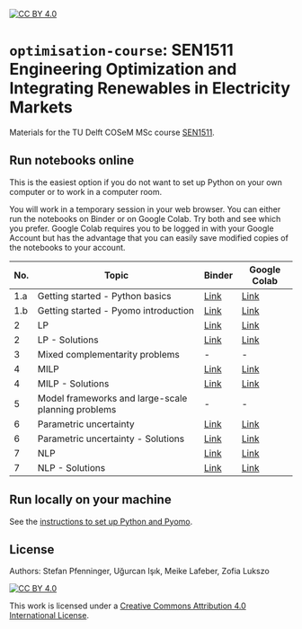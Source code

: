 [cc-by]: http://creativecommons.org/licenses/by/4.0/
[cc-by-image]: https://i.creativecommons.org/l/by/4.0/88x31.png
[cc-by-shield]: https://img.shields.io/badge/License-CC%20BY%204.0-lightgrey.svg
[![CC BY 4.0][cc-by-shield]][cc-by]

# `optimisation-course`: SEN1511 Engineering Optimization and Integrating Renewables in Electricity Markets

Materials for the TU Delft COSeM MSc course [SEN1511](https://studiegids.tudelft.nl/a101_searchCtrl.do?course_code=optimisation-course&surname=&item_value=&onlyElectives=Y&tag_id=&deleteTag_id=&operation=searchOnCode).

## Run notebooks online

This is the easiest option if you do not want to set up Python on your own computer or to work in a computer room.

You will work in a temporary session in your web browser. You can either run the notebooks on Binder or on Google Colab. Try both and see which you prefer. Google Colab requires you to be logged in with your Google Account but has the advantage that you can easily save modified copies of the notebooks to your account.

| No. | Topic | Binder | Google Colab |
|---|---|---|---|
| 1.a | Getting started - Python basics | [Link](https://mybinder.org/v2/gh/sjpfenninger/optimisation-course/HEAD?labpath=1a%20-%20Getting%20started%20-%20Python%20basics.ipynb) | [Link](https://colab.research.google.com/github/sjpfenninger/optimisation-course/blob/main/1a%20-%20Getting%20started%20-%20Python%20basics.ipynb)|
| 1.b | Getting started - Pyomo introduction | [Link](https://mybinder.org/v2/gh/sjpfenninger/optimisation-course/HEAD?labpath=1b%20-%20Getting%20started%20-%20Pyomo%20introduction.ipynb) | [Link](https://colab.research.google.com/github/sjpfenninger/optimisation-course/blob/main/1b%20-%20Getting%20started%20-%20Pyomo%20introduction.ipynb)|
| 2 | LP | [Link](https://mybinder.org/v2/gh/sjpfenninger/optimisation-course/HEAD?labpath=2%20-%20LP.ipynb) | [Link](https://colab.research.google.com/github/sjpfenninger/optimisation-course/blob/main/2%20-%20LP.ipynb)|
| 2 | LP - Solutions | [Link](https://mybinder.org/v2/gh/sjpfenninger/optimisation-course/HEAD?labpath=2%20-%20LP%20-%20Solutions.ipynb) | [Link](https://colab.research.google.com/github/sjpfenninger/optimisation-course/blob/main/2%20-%20LP%20-%20Solutions.ipynb)|
| 3 | Mixed complementarity problems | - | - |
| 4 | MILP | [Link](https://mybinder.org/v2/gh/sjpfenninger/optimisation-course/HEAD?labpath=4%20-%20MILP.ipynb) | [Link](https://colab.research.google.com/github/sjpfenninger/optimisation-course/blob/main/4%20-%20MILP.ipynb)|
| 4 | MILP - Solutions | [Link](https://mybinder.org/v2/gh/sjpfenninger/optimisation-course/HEAD?labpath=2%20-%20MILP%20-%20Solutions.ipynb) | [Link](https://colab.research.google.com/github/sjpfenninger/optimisation-course/blob/main/2%20-%20MILP%20-%20Solutions.ipynb)|
| 5 | Model frameworks and large-scale planning problems | - | - |
| 6 | Parametric uncertainty | [Link](https://mybinder.org/v2/gh/sjpfenninger/optimisation-course/HEAD?labpath=6%20-%20Parametric%20uncertainty.ipynb) | [Link](https://colab.research.google.com/github/sjpfenninger/optimisation-course/blob/main/6%20-%20Parametric%20uncertainty.ipynb)|
| 6 | Parametric uncertainty - Solutions | [Link](https://mybinder.org/v2/gh/sjpfenninger/optimisation-course/HEAD?labpath=6%20-%20Parametric%20uncertainty%20-%20Solutions.ipynb) | [Link](https://colab.research.google.com/github/sjpfenninger/optimisation-course/blob/main/6%20-%20Parametric%20uncertainty%20-%20Solutions.ipynb)|
| 7 | NLP | [Link](https://mybinder.org/v2/gh/sjpfenninger/optimisation-course/HEAD?labpath=7%20-%20NLP.ipynb) | [Link](https://colab.research.google.com/github/sjpfenninger/optimisation-course/blob/main/7%20-%20NLP.ipynb)|
| 7 | NLP - Solutions | [Link](https://mybinder.org/v2/gh/sjpfenninger/optimisation-course/HEAD?labpath=7%20-%20NLP%20-%20Solutions.ipynb) | [Link](https://colab.research.google.com/github/sjpfenninger/optimisation-course/blob/main/7%20-%20NLP%20-%20Solutions.ipynb)|

## Run locally on your machine

See the [instructions to set up Python and Pyomo](docs/install-on-your-computer.md).

## License

Authors: Stefan Pfenninger, Uğurcan Işık, Meike Lafeber, Zofia Lukszo

[![CC BY 4.0][cc-by-image]][cc-by]

This work is licensed under a [Creative Commons Attribution 4.0 International License][cc-by].

